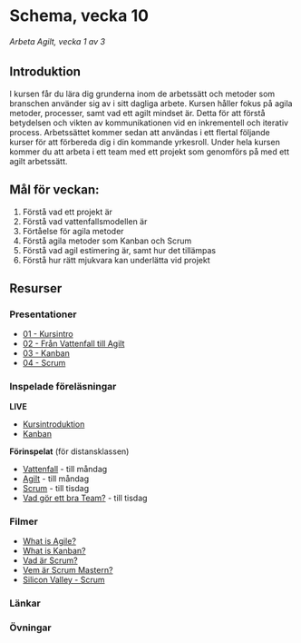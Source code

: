# Schema, vecka 10
###### Arbeta Agilt, vecka 1 av 3

## Introduktion

I kursen får du lära dig grunderna inom de arbetssätt och metoder som branschen använder sig av i
sitt dagliga arbete. Kursen håller fokus på agila metoder, processer, samt vad ett agilt mindset är.
Detta för att förstå betydelsen och vikten av kommunikationen vid en inkrementell och iterativ
process. Arbetssättet kommer sedan att användas i ett flertal följande kurser för att förbereda dig i
din kommande yrkesroll. Under hela kursen kommer du att arbeta i ett team med ett projekt som
genomförs på med ett agilt arbetssätt.

## Mål för veckan:

1. Förstå vad ett projekt är
2. Förstå vad vattenfallsmodellen är
3. Förtåelse för agila metoder
4. Förstå agila metoder som Kanban och Scrum
5. Förstå vad agil estimering är, samt hur det tillämpas
6. Förstå hur rätt mjukvara kan underlätta vid projekt

## Resurser

### Presentationer

* [01 - Kursintro](https://docs.google.com/presentation/d/1h6CiKEg0x0A6TQD3N2Vgb7_HzA6ZvCrI/edit?usp=sharing&ouid=117251319654116712560&rtpof=true&sd=true)
* [02 - Från Vattenfall till Agilt](https://docs.google.com/presentation/d/1bL3a75Pbnq0VxrDe0KIrTiTD198yCnyr/edit?usp=sharing&ouid=117251319654116712560&rtpof=true&sd=true)
* [03 - Kanban](https://docs.google.com/presentation/d/17QCnDSNrL9FZfXVllkTaneuvZWMfIhX8/edit?usp=sharing&ouid=117251319654116712560&rtpof=true&sd=true)
* [04 - Scrum](https://docs.google.com/presentation/d/1ms40X_MY93XCx1prZX8SNgS2tYgY6pFl/edit?usp=sharing&ouid=117251319654116712560&rtpof=true&sd=true)

### Inspelade föreläsningar

**LIVE**

* [Kursintroduktion](https://funet-my.sharepoint.com/:v:/g/personal/jesper_nyberg_folkuniversitetet_se/EbRNRQI5DLpEnewVd4omqo0Be4daJ_DE37oLRnI9QOuZZQ?e=AAycpO&nav=eyJyZWZlcnJhbEluZm8iOnsicmVmZXJyYWxBcHAiOiJTdHJlYW1XZWJBcHAiLCJyZWZlcnJhbFZpZXciOiJTaGFyZURpYWxvZy1MaW5rIiwicmVmZXJyYWxBcHBQbGF0Zm9ybSI6IldlYiIsInJlZmVycmFsTW9kZSI6InZpZXcifX0%3D)
* [Kanban](https://funet-my.sharepoint.com/:v:/g/personal/jesper_nyberg_folkuniversitetet_se/EXtY1o-kIuJGsdyy6tBzHvYBGXb9kS6JbFqtki1xI3hFKQ?e=4gRzCB&nav=eyJyZWZlcnJhbEluZm8iOnsicmVmZXJyYWxBcHAiOiJTdHJlYW1XZWJBcHAiLCJyZWZlcnJhbFZpZXciOiJTaGFyZURpYWxvZy1MaW5rIiwicmVmZXJyYWxBcHBQbGF0Zm9ybSI6IldlYiIsInJlZmVycmFsTW9kZSI6InZpZXcifX0%3D)

**Förinspelat** (för distansklassen)

* [Vattenfall](https://vimeo.com/785684828/dcd97274b5?share=copy) - till måndag
* [Agilt](https://vimeo.com/785661235/4e9773007e?share=copy) - till måndag
* [Scrum](https://vimeo.com/787482537/0bf3c3d73e?share=copy) - till tisdag
* [Vad gör ett bra Team?](https://vimeo.com/787482741/6590a5e312?share=copy) - till tisdag

### Filmer

* [What is Agile?](https://www.youtube.com/watch?v=Z9QbYZh1YXY)
* [What is Kanban?](https://www.youtube.com/watch?v=iVaFVa7HYj4)
* [Vad är Scrum?](https://www.youtube.com/watch?v=cJ51H2X_dY0)
* [Vem är Scrum Mastern?](https://www.youtube.com/watch?v=jqJHCld000M&t=1s)
* [Silicon Valley - Scrum](https://www.youtube.com/watch?v=oyVksFviJVE)

### Länkar


### Övningar 







